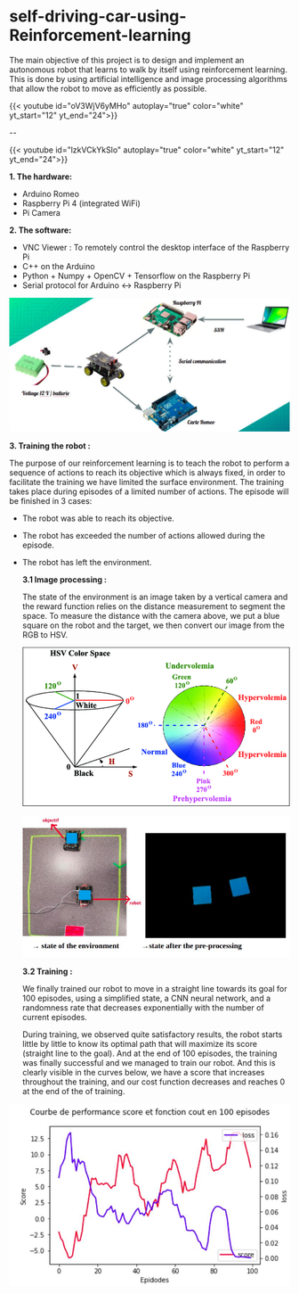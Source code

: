 # self-driving-car-using-Reinforcement-learning
The main objective of this project is to design and implement an autonomous robot that learns to walk by itself using reinforcement learning. This is done by using artificial intelligence and image processing algorithms that allow the robot to move as efficiently as possible.


{{< youtube id="oV3WjV6yMHo" autoplay="true" color="white" yt_start="12" yt_end="24">}}  

--

{{< youtube id="lzkVCkYkSlo" autoplay="true" color="white" yt_start="12" yt_end="24">}}

 __1. The hardware:__

* Arduino Romeo
* Raspberry Pi 4 (integrated WiFi)
* Pi Camera


__2. The software:__
* VNC Viewer : To remotely control the desktop interface of the Raspberry Pi
* C++ on the Arduino
* Python + Numpy + OpenCV  + Tensorflow on the Raspberry Pi
* Serial protocol for Arduino <-> Raspberry Pi

![Optional Text](figures/im13.jpg)

__3. Training the robot :__

The purpose of our reinforcement learning is to teach the robot to perform a sequence of actions to reach its objective which is always fixed, in order to facilitate the training we have limited the surface environment. The training takes place during episodes of a limited number of actions. The episode will be finished in 3 cases:
* The robot was able to reach its objective.
* The robot has exceeded the number of actions
allowed during the episode.
* The robot has left the environment.

  __3.1 Image processing :__

  The state of the environment is an image taken by a vertical camera and the reward function relies on the distance measurement to segment the space.
  To measure the distance with the camera above, we put a blue square on the robot and the target, we then convert our image from the RGB to HSV.

  ![Optional Text](figures/im14.JPG)
  

  ![Optional Text](figures/im15.JPG)

  __3.2 Training :__

  We finally trained our robot to move in a straight line towards its goal for 100 episodes, using a simplified state, a CNN neural network, and a randomness rate that decreases exponentially with the number of current episodes.

  During training, we observed quite satisfactory results, the robot starts little by little to know its optimal path that will maximize its score (straight line to the goal). And at the end of 100 episodes, the training was finally successful and we managed to train our robot. And this is clearly visible in the curves below, we have a score that increases throughout the training, and our cost function decreases and reaches 0 at the end of the of training.
 
![Optional Text](figures/im16.JPG)


